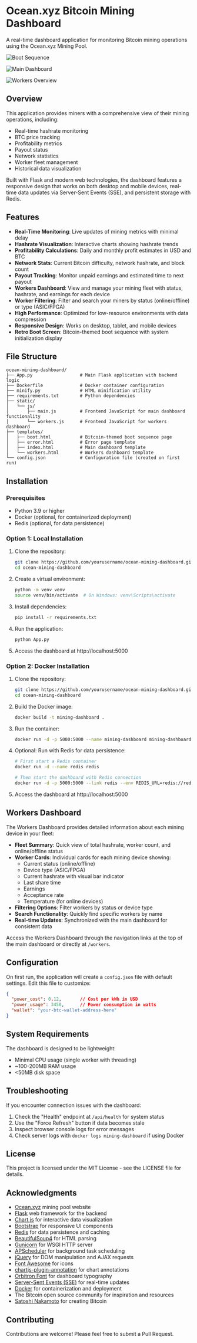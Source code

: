 # Ocean.xyz Bitcoin Mining Dashboard

A real-time dashboard application for monitoring Bitcoin mining operations using the Ocean.xyz Mining Pool.

![Boot Sequence](https://github.com/user-attachments/assets/8205e8c0-79ad-4780-bc50-237131373cf8)

![Main Dashboard](https://github.com/user-attachments/assets/33dafb93-38ef-4fee-aba1-3a7d38eca3c9)

![Workers Overview](https://github.com/user-attachments/assets/ae78c34c-fbdf-4186-9706-760a67eac44c)

## Overview

This application provides miners with a comprehensive view of their mining operations, including:

- Real-time hashrate monitoring
- BTC price tracking
- Profitability metrics
- Payout status
- Network statistics
- Worker fleet management
- Historical data visualization

Built with Flask and modern web technologies, the dashboard features a responsive design that works on both desktop and mobile devices, real-time data updates via Server-Sent Events (SSE), and persistent storage with Redis.

## Features

- **Real-Time Monitoring**: Live updates of mining metrics with minimal delay
- **Hashrate Visualization**: Interactive charts showing hashrate trends
- **Profitability Calculations**: Daily and monthly profit estimates in USD and BTC
- **Network Stats**: Current Bitcoin difficulty, network hashrate, and block count
- **Payout Tracking**: Monitor unpaid earnings and estimated time to next payout
- **Workers Dashboard**: View and manage your mining fleet with status, hashrate, and earnings for each device
- **Worker Filtering**: Filter and search your miners by status (online/offline) or type (ASIC/FPGA)
- **High Performance**: Optimized for low-resource environments with data compression
- **Responsive Design**: Works on desktop, tablet, and mobile devices
- **Retro Boot Screen**: Bitcoin-themed boot sequence with system initialization display

## File Structure

```
ocean-mining-dashboard/
├── App.py                  # Main Flask application with backend logic
├── Dockerfile              # Docker container configuration
├── minify.py               # HTML minification utility
├── requirements.txt        # Python dependencies
├── static/
│   └── js/
│       ├── main.js         # Frontend JavaScript for main dashboard functionality
│       └── workers.js      # Frontend JavaScript for workers dashboard
├── templates/
│   ├── boot.html           # Bitcoin-themed boot sequence page
│   ├── error.html          # Error page template
│   ├── index.html          # Main dashboard template
│   └── workers.html        # Workers dashboard template
└── config.json             # Configuration file (created on first run)
```

## Installation

### Prerequisites

- Python 3.9 or higher
- Docker (optional, for containerized deployment)
- Redis (optional, for data persistence)

### Option 1: Local Installation

1. Clone the repository:
   ```bash
   git clone https://github.com/yourusername/ocean-mining-dashboard.git
   cd ocean-mining-dashboard
   ```

2. Create a virtual environment:
   ```bash
   python -m venv venv
   source venv/bin/activate  # On Windows: venv\Scripts\activate
   ```

3. Install dependencies:
   ```bash
   pip install -r requirements.txt
   ```

4. Run the application:
   ```bash
   python App.py
   ```

5. Access the dashboard at http://localhost:5000

### Option 2: Docker Installation

1. Clone the repository:
   ```bash
   git clone https://github.com/yourusername/ocean-mining-dashboard.git
   cd ocean-mining-dashboard
   ```

2. Build the Docker image:
   ```bash
   docker build -t mining-dashboard .
   ```

3. Run the container:
   ```bash
   docker run -d -p 5000:5000 --name mining-dashboard mining-dashboard
   ```

4. Optional: Run with Redis for data persistence:
   ```bash
   # First start a Redis container
   docker run -d --name redis redis
   
   # Then start the dashboard with Redis connection
   docker run -d -p 5000:5000 --link redis --env REDIS_URL=redis://redis:6379 mining-dashboard
   ```

5. Access the dashboard at http://localhost:5000

## Workers Dashboard

The Workers Dashboard provides detailed information about each mining device in your fleet:

- **Fleet Summary**: Quick view of total hashrate, worker count, and online/offline status
- **Worker Cards**: Individual cards for each mining device showing:
  - Current status (online/offline)
  - Device type (ASIC/FPGA)
  - Current hashrate with visual bar indicator
  - Last share time
  - Earnings
  - Acceptance rate
  - Temperature (for online devices)
- **Filtering Options**: Filter workers by status or device type
- **Search Functionality**: Quickly find specific workers by name
- **Real-time Updates**: Synchronized with the main dashboard for consistent data

Access the Workers Dashboard through the navigation links at the top of the main dashboard or directly at `/workers`.

## Configuration

On first run, the application will create a `config.json` file with default settings. Edit this file to customize:

```json
{
  "power_cost": 0.12,       // Cost per kWh in USD
  "power_usage": 3450,      // Power consumption in watts
  "wallet": "your-btc-wallet-address-here"
}
```

## System Requirements

The dashboard is designed to be lightweight:
- Minimal CPU usage (single worker with threading)
- ~100-200MB RAM usage
- <50MB disk space

## Troubleshooting

If you encounter connection issues with the dashboard:

1. Check the "Health" endpoint at `/api/health` for system status
2. Use the "Force Refresh" button if data becomes stale
3. Inspect browser console logs for error messages
4. Check server logs with `docker logs mining-dashboard` if using Docker

## License

This project is licensed under the MIT License - see the LICENSE file for details.

## Acknowledgments

- [Ocean.xyz](https://ocean.xyz) mining pool website
- [Flask](https://flask.palletsprojects.com/) web framework for the backend
- [Chart.js](https://www.chartjs.org/) for interactive data visualization
- [Bootstrap](https://getbootstrap.com/) for responsive UI components
- [Redis](https://redis.io/) for data persistence and caching
- [BeautifulSoup4](https://www.crummy.com/software/BeautifulSoup/) for HTML parsing
- [Gunicorn](https://gunicorn.org/) for WSGI HTTP server
- [APScheduler](https://apscheduler.readthedocs.io/) for background task scheduling
- [jQuery](https://jquery.com/) for DOM manipulation and AJAX requests
- [Font Awesome](https://fontawesome.com/) for icons
- [chartjs-plugin-annotation](https://github.com/chartjs/chartjs-plugin-annotation) for chart annotations
- [Orbitron Font](https://fonts.google.com/specimen/Orbitron) for dashboard typography
- [Server-Sent Events (SSE)](https://developer.mozilla.org/en-US/docs/Web/API/Server-sent_events) for real-time updates
- [Docker](https://www.docker.com/) for containerization and deployment
- The Bitcoin open source community for inspiration and resources
- [Satoshi Nakamoto](https://en.wikipedia.org/wiki/Satoshi_Nakamoto) for creating Bitcoin

## Contributing

Contributions are welcome! Please feel free to submit a Pull Request.
